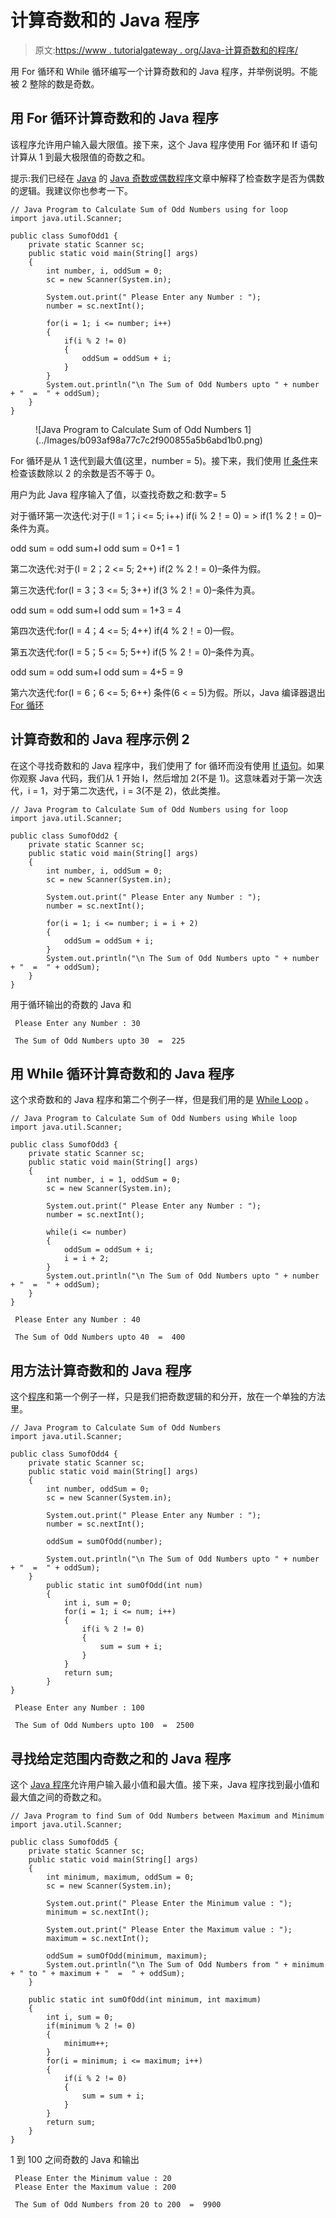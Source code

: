 # 计算奇数和的 Java 程序

> 原文:[https://www . tutorialgateway . org/Java-计算奇数和的程序/](https://www.tutorialgateway.org/java-program-to-calculate-sum-of-odd-numbers/)

用 For 循环和 While 循环编写一个计算奇数和的 Java 程序，并举例说明。不能被 2 整除的数是奇数。

## 用 For 循环计算奇数和的 Java 程序

该程序允许用户输入最大限值。接下来，这个 Java 程序使用 For 循环和 If 语句计算从 1 到最大极限值的奇数之和。

提示:我们已经在 [Java](https://www.tutorialgateway.org/java-tutorial/) 的 [Java 奇数或偶数程序](https://www.tutorialgateway.org/java-odd-even-program/)文章中解释了检查数字是否为偶数的逻辑。我建议你也参考一下。

```
// Java Program to Calculate Sum of Odd Numbers using for loop
import java.util.Scanner;

public class SumofOdd1 {
	private static Scanner sc;
	public static void main(String[] args) 
	{
		int number, i, oddSum = 0;
		sc = new Scanner(System.in);

		System.out.print(" Please Enter any Number : ");
		number = sc.nextInt();	

		for(i = 1; i <= number; i++)
		{
			if(i % 2 != 0)
			{
				oddSum = oddSum + i; 
			}
		}
		System.out.println("\n The Sum of Odd Numbers upto " + number + "  =  " + oddSum);
	}
}
```

<figure class="wp-block-image">![Java Program to Calculate Sum of Odd Numbers 1](../Images/b093af98a77c7c2f900855a5b6abd1b0.png)</figure>

For 循环是从 1 迭代到最大值(这里，number = 5)。接下来，我们使用 [If 条件](https://www.tutorialgateway.org/java-if-statement/)来检查该数除以 2 的余数是否不等于 0。

用户为此 Java 程序输入了值，以查找奇数之和:数字= 5

对于循环第一次迭代:对于(I = 1；i <= 5; i++)
if(i % 2！= 0) = > if(1 % 2！= 0)–条件为真。

odd sum = odd sum+I
odd sum = 0+1 = 1

第二次迭代:对于(I = 2；2 <= 5; 2++)
if(2 % 2！= 0)–条件为假。

第三次迭代:for(I = 3；3 <= 5; 3++)
if(3 % 2！= 0)–条件为真。

odd sum = odd sum+I
odd sum = 1+3 = 4

第四次迭代:for(I = 4；4 <= 5; 4++)
if(4 % 2！= 0)—假。

第五次迭代:for(I = 5；5 <= 5; 5++)
if(5 % 2！= 0)–条件为真。

odd sum = odd sum+I
odd sum = 4+5 = 9

第六次迭代:for(I = 6；6 <= 5; 6++)
条件(6 < = 5)为假。所以，Java 编译器退出 [For 循环](https://www.tutorialgateway.org/java-for-loop/)

## 计算奇数和的 Java 程序示例 2

在这个寻找奇数和的 Java 程序中，我们使用了 for 循环而没有使用 [If 语句](https://www.tutorialgateway.org/if-statement-in-c/)。如果你观察 Java 代码，我们从 1 开始 I，然后增加 2(不是 1)。这意味着对于第一次迭代，i = 1，对于第二次迭代，i = 3(不是 2)，依此类推。

```
// Java Program to Calculate Sum of Odd Numbers using for loop
import java.util.Scanner;

public class SumofOdd2 {
	private static Scanner sc;
	public static void main(String[] args) 
	{
		int number, i, oddSum = 0;
		sc = new Scanner(System.in);

		System.out.print(" Please Enter any Number : ");
		number = sc.nextInt();	

		for(i = 1; i <= number; i = i + 2)
		{
			oddSum = oddSum + i; 
		}
		System.out.println("\n The Sum of Odd Numbers upto " + number + "  =  " + oddSum);
	}
}
```

用于循环输出的奇数的 Java 和

```
 Please Enter any Number : 30

 The Sum of Odd Numbers upto 30  =  225
```

## 用 While 循环计算奇数和的 Java 程序

这个求奇数和的 Java 程序和第二个例子一样，但是我们用的是 [While Loop](https://www.tutorialgateway.org/java-while-loop/) 。

```
// Java Program to Calculate Sum of Odd Numbers using While loop
import java.util.Scanner;

public class SumofOdd3 {
	private static Scanner sc;
	public static void main(String[] args) 
	{
		int number, i = 1, oddSum = 0;
		sc = new Scanner(System.in);

		System.out.print(" Please Enter any Number : ");
		number = sc.nextInt();	

		while(i <= number)
		{
			oddSum = oddSum + i; 
			i = i + 2;
		}
		System.out.println("\n The Sum of Odd Numbers upto " + number + "  =  " + oddSum);
	}
}
```

```
 Please Enter any Number : 40

 The Sum of Odd Numbers upto 40  =  400
```

## 用方法计算奇数和的 Java 程序

这个[程序](https://www.tutorialgateway.org/learn-java-programs/)和第一个例子一样，只是我们把奇数逻辑的和分开，放在一个单独的方法里。

```
// Java Program to Calculate Sum of Odd Numbers
import java.util.Scanner;

public class SumofOdd4 {
	private static Scanner sc;
	public static void main(String[] args) 
	{
		int number, oddSum = 0;
		sc = new Scanner(System.in);

		System.out.print(" Please Enter any Number : ");
		number = sc.nextInt();	

		oddSum = sumOfOdd(number);

		System.out.println("\n The Sum of Odd Numbers upto " + number + "  =  " + oddSum);
	}
		public static int sumOfOdd(int num)
		{
			int i, sum = 0;
			for(i = 1; i <= num; i++)
			{
				if(i % 2 != 0)
				{
					sum = sum + i; 
				}
			}
			return sum;
		}
}
```

```
 Please Enter any Number : 100

 The Sum of Odd Numbers upto 100  =  2500
```

## 寻找给定范围内奇数之和的 Java 程序

这个 [Java 程序](https://www.tutorialgateway.org/learn-java-programs/)允许用户输入最小值和最大值。接下来，Java 程序找到最小值和最大值之间的奇数之和。

```
// Java Program to find Sum of Odd Numbers between Maximum and Minimum
import java.util.Scanner;

public class SumofOdd5 {
	private static Scanner sc;
	public static void main(String[] args) 
	{
		int minimum, maximum, oddSum = 0;
		sc = new Scanner(System.in);

		System.out.print(" Please Enter the Minimum value : ");
		minimum = sc.nextInt();	

		System.out.print(" Please Enter the Maximum value : ");
		maximum = sc.nextInt();	

		oddSum = sumOfOdd(minimum, maximum);	
		System.out.println("\n The Sum of Odd Numbers from " + minimum + " to " + maximum + "  =  " + oddSum);
	}

	public static int sumOfOdd(int minimum, int maximum)
	{
		int i, sum = 0;
		if(minimum % 2 != 0)
		{
			minimum++;
		}
		for(i = minimum; i <= maximum; i++)
		{
			if(i % 2 != 0)
			{
				sum = sum + i;  
			}
		}
		return sum;
	}
}
```

1 到 100 之间奇数的 Java 和输出

```
 Please Enter the Minimum value : 20
 Please Enter the Maximum value : 200

 The Sum of Odd Numbers from 20 to 200  =  9900
```